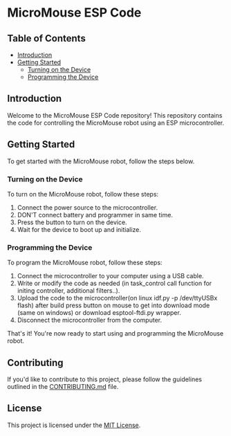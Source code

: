 # MicroMouse ESP Code

## Table of Contents
- [Introduction](#introduction)
- [Getting Started](#getting-started)
    - [Turning on the Device](#turning-on-the-device)
    - [Programming the Device](#programming-the-device)

## Introduction
Welcome to the MicroMouse ESP Code repository! This repository contains the code for controlling the MicroMouse robot using an ESP microcontroller.

## Getting Started
To get started with the MicroMouse robot, follow the steps below.

### Turning on the Device
To turn on the MicroMouse robot, follow these steps:
1. Connect the power source to the microcontroller.
2. DON'T connect battery and programmer in same time.
3. Press the button to turn on the device.
4. Wait for the device to boot up and initialize.

### Programming the Device
To program the MicroMouse robot, follow these steps:
1. Connect the microcontroller to your computer using a USB cable.
2. Write or modify the code as needed (in task_control call function for initing controller, additional filters..).
3. Upload the code to the microcontroller(on linux idf.py -p /dev/ttyUSBx flash) after build press button on mouse to get into download mode (same on windows) or download esptool-ftdi.py wrapper.
4. Disconnect the microcontroller from the computer.

That's it! You're now ready to start using and programming the MicroMouse robot.

## Contributing
If you'd like to contribute to this project, please follow the guidelines outlined in the [CONTRIBUTING.md](CONTRIBUTING.md) file.

## License
This project is licensed under the [MIT License](LICENSE).